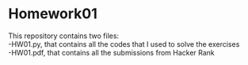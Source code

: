 # Homework01
This repository contains two files:  
-HW01.py, that contains all the codes that I used to solve the exercises  
-HW01.pdf, that contains all the submissions from  Hacker Rank 
